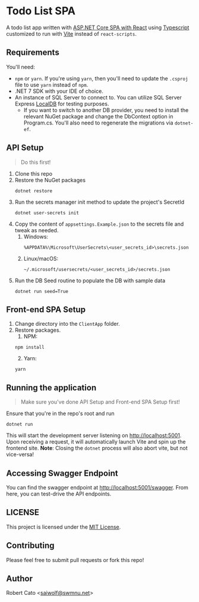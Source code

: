 # Todo List SPA

A todo list app written with [ASP.NET Core SPA with React](https://learn.microsoft.com/en-us/aspnet/core/client-side/spa/react?view=aspnetcore-7.0&tabs=visual-studio) using [Typescript](https://www.typescriptlang.org/) customized to run with [Vite](https://vitejs.dev/) instead of `react-scripts`.

## Requirements

You'll need:
* `npm` or `yarn`. If you're using `yarn`, then you'll need to update the `.csproj` file to use `yarn` instead of `npm`.
* .NET 7 SDK with your IDE of choice.
* An instance of SQL Server to connect to. You can utilize SQL Server Express [LocalDB](https://learn.microsoft.com/en-us/sql/database-engine/configure-windows/sql-server-express-localdb?view=sql-server-ver16) for testing purposes.
  * If you want to switch to another DB provider, you need to install the relevant NuGet package and change the DbContext option in Program.cs. You'll also need to regenerate the migrations via `dotnet-ef`.

## API Setup

> Do this first!

1. Clone this repo
2. Restore the NuGet packages
    ```
    dotnet restore
    ```
3. Run the secrets manager init method to update the project's SecretId
   ```
   dotnet user-secrets init
   ```
4. Copy the content of `appsettings.Example.json` to the secrets file and tweak as needed.
   1. Windows: 
      ```
      %APPDATA%\Microsoft\UserSecrets\<user_secrets_id>\secrets.json
      ```
   2. Linux/macOS: 
      ```
      ~/.microsoft/usersecrets/<user_secrets_id>/secrets.json
      ```
5. Run the DB Seed routine to populate the DB with sample data
   ```
   dotnet run seed=True
   ```

## Front-end SPA Setup

1. Change directory into the `ClientApp` folder.
2. Restore packages.
   1. NPM:
   ```
   npm install
   ```
   2. Yarn:
   ```
   yarn
   ```

## Running the application

> Make sure you've done API Setup and Front-end SPA Setup first!


Ensure that you're in the repo's root and run
```
dotnet run
```

This will start the development server listening on [http://localhost:5001](https://localhost:5001). Upon receiving a request, it will automatically launch Vite and spin up the frontend site. **Note**: Closing the `dotnet` process will also abort vite, but not vice-versa!

## Accessing Swagger Endpoint

You can find the swagger endpoint at [http://localhost:5001/swagger](https://localhost:5001/swagger). From here, you can test-drive the API endpoints.

## LICENSE

This project is licensed under the [MIT License](./LICENSE).

## Contributing

Please feel free to submit pull requests or fork this repo!

## Author

Robert Cato <[saiwolf@swmnu.net](mailto:saiwolf@swmnu.net)>
